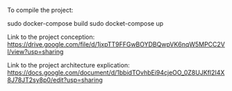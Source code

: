 To compile the project:

sudo docker-compose build
sudo docket-compose up

Link to the project conception:
https://drive.google.com/file/d/1jxpTT9FFGwBOYDBQwpVK6nqW5MPCC2VI/view?usp=sharing

Link to the project architecture explication:
https://docs.google.com/document/d/1bbidTOvhbEi94cjeOO_0Z8UJKfl2I4X8J78JT2sy8p0/edit?usp=sharing
